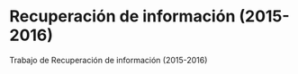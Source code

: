 Recuperación de información (2015-2016)
=======================================

Trabajo de Recuperación de información (2015-2016)